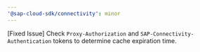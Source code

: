 ```yaml
---
'@sap-cloud-sdk/connectivity': minor
---
```


[Fixed Issue] Check `Proxy-Authorization` and `SAP-Connectivity-Authentication` tokens to determine cache expiration time.
